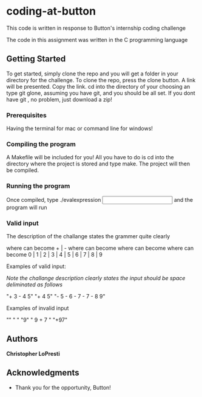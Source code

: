 # coding-at-button

This code is written in response to Button's internship coding challenge 

The code in this assignment was written in the C programming language

## Getting Started

To get started, simply clone the repo and you will get a folder in your directory for the challenge. 
To clone the repo, press the clone button. A link will be presented. Copy the link. 
cd into the directory of your choosing an type git glone, assuming you have git, and you should be all set.
If you dont have git , no problem, just download a zip!

### Prerequisites

Having the terminal for mac or command line for windows!

### Compiling the program

A Makefile will be included for you! 
All you have to do is cd into the directory where the project is stored and type make.
The project will then be compiled.

### Running the program

Once compiled, type ./evalexpression <input string> and the program will run

### Valid input

The description of the challange states the grammer quite clearly

<Operator> <Expression> <Expression>

where <Operator> can become + | - 
where <Operator> <Expression> <Expression> can become <Operator> <Expression> <Operator> <Expression> <Expression>
where <Expression> can become <Digit>
where <Digit> can become 0 | 1 | 2 | 3 | 4 | 5 | 6 | 7 | 8 | 9 

Examples of valid input:

*Note the challange description clearly states the input should be space deliminated as follows*

"+ 3 - 4 5"
"+ 4 5"
"- 5 - 6 - 7 - 7 - 8 9"

Examples of invalid input

""
" "
"9"
" 9 + 7 "
"+97"

## Authors

**Christopher LoPresti**

## Acknowledgments

* Thank you for the opportunity, Button!

